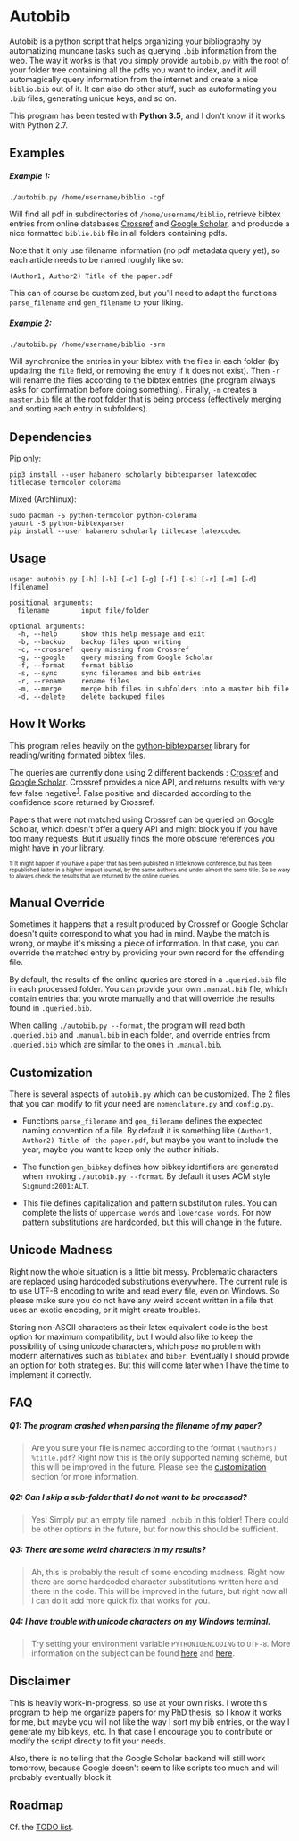 Autobib
=======

Autobib is a python script that helps organizing your bibliography by automatizing mundane tasks such as querying `.bib` information from the web.
The way it works is that you simply provide `autobib.py` with the root of your folder tree containing all the pdfs you want to index, and it will automagically query information from the internet and create a nice `biblio.bib` out of it.
It can also do other stuff, such as autoformating you `.bib` files, generating unique keys, and so on.


This program has been tested with **Python 3.5**, and I don't know if it works with Python 2.7.


Examples
--------

##### Example 1:

    ./autobib.py /home/username/biblio -cgf

Will find all pdf in subdirectories of `/home/username/biblio`, retrieve bibtex entries from online databases [Crossref](http://www.crossref.org/) and [Google Scholar](https://scholar.google.fr/), and producde a nice formatted `biblio.bib` file in all folders containing pdfs.

Note that it only use filename information (no pdf metadata query yet), so each article needs to be named roughly like so:

    (Author1, Author2) Title of the paper.pdf

This can of course be customized, but you'll need to adapt the functions `parse_filename` and `gen_filename` to your liking.

##### Example 2:

    ./autobib.py /home/username/biblio -srm

Will synchronize the entries in your bibtex with the files in each folder (by updating the `file` field, or removing the entry if it does not exist). Then `-r` will rename the files according to the bibtex entries (the program always asks for confirmation before doing something). Finally, `-m` creates a `master.bib` file at the root folder that is being process (effectively merging and sorting each entry in subfolders).

Dependencies
------------

Pip only:

    pip3 install --user habanero scholarly bibtexparser latexcodec titlecase termcolor colorama

Mixed (Archlinux):

    sudo pacman -S python-termcolor python-colorama
    yaourt -S python-bibtexparser
    pip install --user habanero scholarly titlecase latexcodec


Usage
-----

    usage: autobib.py [-h] [-b] [-c] [-g] [-f] [-s] [-r] [-m] [-d] [filename]

    positional arguments:
      filename        input file/folder

    optional arguments:
      -h, --help      show this help message and exit
      -b, --backup    backup files upon writing
      -c, --crossref  query missing from Crossref
      -g, --google    query missing from Google Scholar
      -f, --format    format biblio
      -s, --sync      sync filenames and bib entries
      -r, --rename    rename files
      -m, --merge     merge bib files in subfolders into a master bib file
      -d, --delete    delete backuped files


How It Works
------------

This program relies heavily on the [python-bibtexparser](https://github.com/sciunto-org/python-bibtexparser) library for reading/writing formated bibtex files.

The queries are currently done using 2 different backends : [Crossref](http://www.crossref.org/) and [Google Scholar](https://scholar.google.fr/). Crossref provides a nice API, and returns results with very few false negative<sup>[1](#cr)</sup>. False positive and discarded according to the confidence score returned by Crossref.

Papers that were not matched using Crossref can be queried on Google Scholar, which doesn't offer a query API and might block you if you have too many requests. But it usually finds the more obscure references you might have in your library.

<sub><sup><a name="cr">1</a>: It might happen if you have a paper that has been published in little known conference, but has been republished latter in a higher-impact journal, by the same authors and under almost the same title. So be wary to always check the results that are returned by the online queries.</sup></sub>


Manual Override
---------------

Sometimes it happens that a result produced by Crossref or Google Scholar doesn't quite correspond to what you had in mind. Maybe the match is wrong, or maybe it's missing a piece of information. In that case, you can override the matched entry by providing your own record for the offending file.

By default, the results of the online queries are stored in a `.queried.bib` file in each processed folder. You can provide your own `.manual.bib` file, which contain entries that you wrote manually and that will override the results found in `.queried.bib`.

When calling `./autobib.py --format`, the program will read both `.queried.bib` and `.manual.bib` in each folder, and override entries from `.queried.bib` which are similar to  the ones in `.manual.bib`.


Customization
-------------

There is several aspects of `autobib.py` which can be customized. The 2 files that you can modify to fit your need are `nomenclature.py` and `config.py`.

* Functions `parse_filename` and `gen_filename` defines the expected naming convention of a file. By default it is something like `(Author1, Author2) Title of the paper.pdf`, but maybe you want to include the year, maybe you want to keep only the author initials.

* The function `gen_bibkey` defines how bibkey identifiers are generated when invoking `./autobib.py --format`. By default it uses ACM style `Sigmund:2001:ALT`.

* This file defines capitalization and pattern substitution rules. You can complete the lists of `uppercase_words` and `lowercase_words`. For now pattern substitutions are hardcorded, but this will change in the future.


Unicode Madness
---------------

Right now the whole situation is a little bit messy. Problematic characters are replaced using hardcoded substitutions everywhere. The current rule is to use UTF-8 encoding to write and read every file, even on Windows. So please make sure you do not have any weird accent written in a file that uses an exotic encoding, or it might create troubles.

Storing non-ASCII characters as their latex equivalent code is the best option for maximum compatibility, but I would also like to keep the possibility of using unicode characters, which pose no problem with modern alternatives such as `biblatex` and `biber`. Eventually I should provide an option for both strategies. But this will come later when I have the time to implement it correctly.


FAQ
---

##### Q1: The program crashed when parsing the filename of my paper?

> Are you sure your file is named according to the format `(%authors) %title.pdf`? Right now this is the only supported naming scheme, but this will be improved in the future. Please see the [customization](#customization) section for more information.

##### Q2: Can I skip a sub-folder that I do not want to be processed?

> Yes! Simply put an empty file named `.nobib` in this folder! There could be other options in the future, but for now this should be sufficient.

##### Q3: There are some weird characters in my results?

> Ah, this is probably the result of some encoding madness. Right now there are some hardcoded character substitutions written here and there in the code. This will be improved in the future, but right now all I can do it add more quick fix that works for you.

##### Q4: I have trouble with unicode characters on my Windows terminal.

> Try setting your environment variable `PYTHONIOENCODING` to `UTF-8`. More information on the subject can be found [here](http://stackoverflow.com/questions/507123/python-3-0-how-to-make-print-output-unicode) and [here](http://stackoverflow.com/questions/25127673/how-to-print-utf-8-to-console-with-python-3-4-windows-8).


Disclaimer
----------

This is heavily work-in-progress, so use at your own risks. I wrote this program to help me organize papers for my PhD thesis, so I know it works for me, but maybe you will not like the way I sort my bib entries, or the way I generate my bib keys, etc. In that case I encourage you to contribute or modify the script directly to fit your needs.

Also, there is no telling that the Google Scholar backend will still work tomorrow, because Google doesn't seem to like scripts too much and will probably eventually block it.


Roadmap
-------

Cf. the [TODO list](TODO.md).
